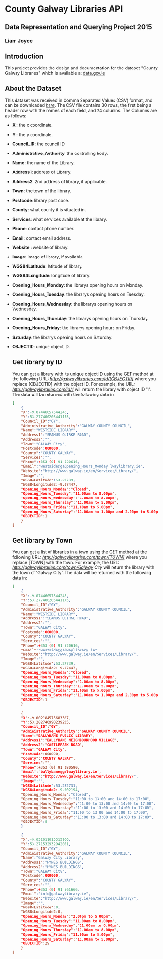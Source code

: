 
# County Galway Libraries API
## Data Representation and Querying Project 2015
### Liam Joyce

## Introduction
This project provides the design and documentation for the dataset "County Galway Libraries" which is available at [data.gov.ie](https://data.gov.ie/dataset/county-galway-libraries)

## About the Dataset
This dataset was received in Comma Separated Values (CSV) format, and can be downloaded [*here*]( http://data.galwaycoco.opendata.arcgis.com/datasets/eb71973a8a5b41d398fd0acc8613ea2a_0.csv ).
The CSV file contains 30 rows, the first being a header row with the names of each field, and 24 columns.
The Columns are as follows:

  - **X** : the x coordinate.
  - **Y** : the y coordinate.
  - **Council_ID**: the council ID.
  - **Administrative_Authority**: the controlling body.
  - **Name**: the name of the Library.
  - **Address1**: address of Library.
  - **Address2**: 2nd address of library, if applicable.
  - **Town**: the town of the library.
  - **Postcode**: library post code.
  - **County**: what county it is situated in.
  - **Services**: what services available at the library.
  - **Phone**: contact phone number.
  - **Email**: contact email address.
  - **Website** : website of library.
  - **Image**: image of library, if available.
  - **WGS84Latitude**: latitude of library.
  - **WGS84Longitude**: longitude of library.
  - **Opening_Hours_Monday**: the librarys opening hours on Monday.
  - **Opening_Hours_Tuesday**: the librarys opening hours on Tuesday.
  - **Opening_Hours_Wednesday**: the librarys opening hours on Wednesday.
  - **Opening_Hours_Thursday**: the librarys opening hours on Thursday.
  - **Opening_Hours_Friday**: the librarys opening hours on Friday.
  - **Saturday**: the librarys opening hours on Saturday.
  - **OBJECTID**: unique object ID.
    
    
    
    ## Get library by ID
    You can get a library with its unique object ID using the GET method at the following URL:
    *http://galwaylibraries.com/id/[OBJECTID]*
    where you replace [OBJECTID] with the object ID.
    For example, the URL:
    *http://galwaylibraries.com/id/1*
    will return the library with object ID '1'.
    The data will be returned with the following data in: 
    
    ```json
    [
        {
        "X":-9.07446057544246,
        "Y":53.277400205441175,
        "Council_ID":"GY",
        "Administrative_Authority":"GALWAY COUNTY COUNCIL",
        "Name":"WESTSIDE LIBRARY",
        "Address1":"SEAMUS QUIRKE ROAD",
        "Address2":"",
        "Town":"GALWAY City",
        "Postcode":000000,
        "County":"COUNTY GALWAY",
        "Services":"",
        "Phone":+353 (0) 91 520616,
        "Email":"westside@gaOpening_Hours_Monday lwaylibrary.ie",
        "Website":"http://www.galway.ie/en/Services/Library/",
        "Image":"",
        "WGS84Latitude":53.27739,
        "WGS84Longitude2:-9.07447,
        "Opening_Hours_Monday":"Closed",
        "Opening_Hours_Tuesday":"11.00am to 8.00pm",
        "Opening_Hours_Wednesday":"1.00am to 8.00pm",
        "Opening_Hours_Thursday":"11.00am to 5.00pm",
        "Opening_Hours_Friday":"11.00am to 5.00pm",
        "Opening_Hours_Saturday":"11.00am to 1.00pm and 2.00pm to 5.00pm",
        "OBJECTID":1
        }
    ]
    ```
    
    
    ## Get library by Town
    You can get a list of libraries in a town using the GET method at the following URL:
    *http://galwaylibraries.com/town/[TOWN]*
    where you replace [TOWN] with the town.
    For example, the URL:
    *http://galwaylibraries.com/town/Galway City*
    will return the library with the town of 'Galway City'.
    The data will be returned with the following data in: 
    
    ```json
    [
        {
        "X":-9.07446057544246,
        "Y":53.277400205441175,
        "Council_ID":"GY",
        "Administrative_Authority":"GALWAY COUNTY COUNCIL",
        "Name":"WESTSIDE LIBRARY",
        "Address1":"SEAMUS QUIRKE ROAD",
        "Address2":"",
        "Town":"GALWAY City",
        "Postcode":000000,
        "County":"COUNTY GALWAY",
        "Services":"",
        "Phone":+353 (0) 91 520616,
        "Email":"westside@galwaylibrary.ie",
        "Website":"http://www.galway.ie/en/Services/Library/",
        "Image":"",
        "WGS84Latitude":53.27739,
        "WGS84Longitude2:-9.07447,
        "Opening_Hours_Monday":"Closed",
        "Opening_Hours_Tuesday":"11.00am to 8.00pm",
        "Opening_Hours_Wednesday":"1.00am to 8.00pm",
        "Opening_Hours_Thursday":"11.00am to 5.00pm",
        "Opening_Hours_Friday":"11.00am to 5.00pm",
        "Opening_Hours_Saturday":"11.00am to 1.00pm and 2.00pm to 5.00pm",
        "OBJECTID":1
        }
        
        {
        "X":-9.002184575683327,
        "Y":53.282740990239205,
        "Council_ID":"GY",
        "Administrative_Authority":"GALWAY COUNTY COUNCIL",
        "Name":"BALLYBANE PUBLIC LIBRARY",
        "Address1":"BALLYBANE NEIGHBOURHOOD VILLAGE",
        "Address2":"CASTLEPARK ROAD",
        "Town":"GALWAY City",
        "Postcode":000000,
        "County":"COUNTY GALWAY",
        "Services":"",
        "Phone":+353 (0) 91 380590,
        "Email":"ballybane@galwaylibrary.ie",
        "Website":"http://www.galway.ie/en/Services/Library/",
        "Image":"",
        "WGS84Latitude":53.282731,
        "WGS84Longitude2:-9.002194,
        "Opening_Hours_Monday":"Closed",
        "Opening_Hours_Tuesday":"11:00 to 13:00 and 14:00 to 17:00",
        "Opening_Hours_Wednesday":"11:00 to 13:00 and 14:00 to 17:00",
        "Opening_Hours_Thursday":"11:00 to 13:00 and 14:00 to 17:00",
        "Opening_Hours_Friday":"11:00 to 13:00 and 14:00 to 17:00",
        "Opening_Hours_Saturday":"11:00 to 13:00 and 14:00 to 17:00",
        "OBJECTID":8
        }
        
        {
        "X":-9.052011015315966,
        "Y":53.271532932942051,
        "Council_ID":"GY",
        "Administrative_Authority":"GALWAY COUNTY COUNCIL",
        "Name":"Galway City Library",
        "Address1":"HYNES BUILDINGS",
        "Address2":"HYNES BUILDINGS",
        "Town":"GALWAY City",
        "Postcode":000000,
        "County":"COUNTY GALWAY",
        "Services":"",
        "Phone":+353 (0) 91 561666,
        "Email":"info@galwaylibrary.ie",
        "Website":"http://www.galway.ie/en/Services/Library/",
        "Image":"",
        "WGS84Latitude":0,
        "WGS84Longitude2:0,
        "Opening_Hours_Monday":"2.00pm to 5.00pm",
        "Opening_Hours_Tuesday":"11.00am to 8.00pm",
        "Opening_Hours_Wednesday":"11.00am to 8.00pm",
        "Opening_Hours_Thursday":"11.00am to 8.00pm",
        "Opening_Hours_Friday":"11.00am to 5.00pm",
        "Opening_Hours_Saturday":"11.00am to 5.00pm",
        "OBJECTID":29
        }
    ]
    ```


    
